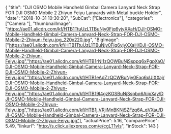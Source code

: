 {
	"title": "DJI OSMO Mobile Handheld Gimbal Camera Lanyard Neck Strap FOR DJI OSMO Mobile 2 Zhiyun Feiyu Lanyards with Metal buckle Holder",
	"date": "2018-10-31 10:30:20",
	"SubCat": ["Electronics"],
	"categories": ["Camera "],
	"thumbnailImage": "https://ae01.alicdn.com/kf/HTB1TtuUzL1TBuNjy0Fjq6yjyXXaH/DJI-OSMO-Mobile-Handheld-Gimbal-Camera-Lanyard-Neck-Strap-FOR-DJI-OSMO-Mobile-2-Zhiyun-Feiyu.jpg_220x220.jpg",
	"BigImage": ["https://ae01.alicdn.com/kf/HTB1TtuUzL1TBuNjy0Fjq6yjyXXaH/DJI-OSMO-Mobile-Handheld-Gimbal-Camera-Lanyard-Neck-Strap-FOR-DJI-OSMO-Mobile-2-Zhiyun-Feiyu.jpg","https://ae01.alicdn.com/kf/HTB1rNl1zQOWBuNjSsppq6xPgpXaO/DJI-OSMO-Mobile-Handheld-Gimbal-Camera-Lanyard-Neck-Strap-FOR-DJI-OSMO-Mobile-2-Zhiyun-Feiyu.jpg","https://ae01.alicdn.com/kf/HTB1eAdZzQCWBuNjy0Faq6xUlXXaj/DJI-OSMO-Mobile-Handheld-Gimbal-Camera-Lanyard-Neck-Strap-FOR-DJI-OSMO-Mobile-2-Zhiyun-Feiyu.jpg","https://ae01.alicdn.com/kf/HTB19l4gzKGSBuNjSspbq6AiipXay/DJI-OSMO-Mobile-Handheld-Gimbal-Camera-Lanyard-Neck-Strap-FOR-DJI-OSMO-Mobile-2-Zhiyun-Feiyu.jpg","https://ae01.alicdn.com/kf/HTB1j.VRjiMnBKNjSZFzq6A_qVXau/DJI-OSMO-Mobile-Handheld-Gimbal-Camera-Lanyard-Neck-Strap-FOR-DJI-OSMO-Mobile-2-Zhiyun-Feiyu.jpg"],
	"actualPrice": 5.16,
	"comparePrice": 5.49,
	"linkurl": "http://s.click.aliexpress.com/e/cgLT1vIs",
	"inStock": 143
}
